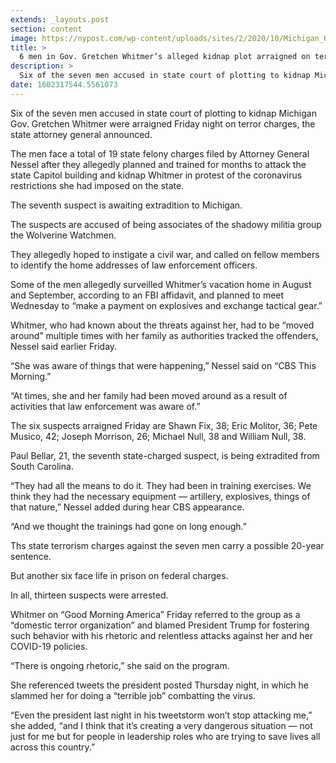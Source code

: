 ```yaml
--- 
extends: _layouts.post 
section: content 
image: https://nypost.com/wp-content/uploads/sites/2/2020/10/Michigan_Kidnapers_1.jpg?quality=90&strip=all&w=1200 
title: > 
  6 men in Gov. Gretchen Whitmer’s alleged kidnap plot arraigned on terror charges 
description: > 
  Six of the seven men accused in state court of plotting to kidnap Michigan Gov.Gretchen Whitmer were arraigned Friday night on terror charges, the state attorney general announced.We think they had the necessary equipment — artillery, explosives, things of that nature,” Nessel added during hear CBS appearance.“And we thought the trainings had gone on long enough.”Ths state terrorism charges against the seven men carry a possible 20-year sentence.She referenced tweets the president posted Thursday night, in which he slammed her for doing a “terrible job” combatting the virus. 
date: 1602317544.5561073 
--- 
```

Six of the seven men accused in state court of plotting to kidnap Michigan Gov. Gretchen Whitmer were arraigned Friday night on terror charges, the state attorney general announced.

The men face a total of 19 state felony charges filed by Attorney General Nessel after they allegedly planned and trained for months to attack the state Capitol building and kidnap Whitmer in protest of the coronavirus restrictions she had imposed on the state.

The seventh suspect is awaiting extradition to Michigan.

The suspects are accused of being associates of the shadowy militia group the Wolverine Watchmen.

They allegedly hoped to instigate a civil war, and called on fellow members to identify the home addresses of law enforcement officers.

Some of the men allegedly surveilled Whitmer’s vacation home in August and September, according to an FBI affidavit, and planned to meet Wednesday to “make a payment on explosives and exchange tactical gear.”

Whitmer, who had known about the threats against her, had to be “moved around” multiple times with her family as authorities tracked the offenders, Nessel said earlier Friday.

“She was aware of things that were happening,” Nessel said on “CBS This Morning.”

“At times, she and her family had been moved around as a result of activities that law enforcement was aware of.”

The six suspects arraigned Friday are Shawn Fix, 38; Eric Molitor, 36; Pete Musico, 42; Joseph Morrison, 26; Michael Null, 38 and William Null, 38.

Paul Bellar, 21, the seventh state-charged suspect, is being extradited from South Carolina.

“They had all the means to do it. They had been in training exercises. We think they had the necessary equipment — artillery, explosives, things of that nature,” Nessel added during hear CBS appearance.

“And we thought the trainings had gone on long enough.”

Ths state terrorism charges against the seven men carry a possible 20-year sentence.

But another six face life in prison on federal charges.

In all, thirteen suspects were arrested.

Whitmer on “Good Morning America” Friday referred to the group as a “domestic terror organization” and blamed President Trump for fostering such behavior with his rhetoric and relentless attacks against her and her COVID-19 policies.

“There is ongoing rhetoric,” she said on the program.

She referenced tweets the president posted Thursday night, in which he slammed her for doing a “terrible job” combatting the virus.

“Even the president last night in his tweetstorm won’t stop attacking me,” she added, “and I think that it’s creating a very dangerous situation — not just for me but for people in leadership roles who are trying to save lives all across this country.”